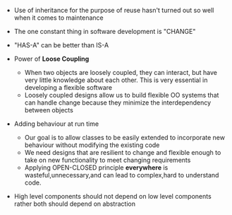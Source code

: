 * Use of inheritance for the purpose of reuse hasn't turned out so well when it comes to maintenance
* The one constant thing in software development is "CHANGE"
* "HAS-A" can be better than IS-A
* Power of **Loose Coupling**
    * When two objects are loosely coupled, they can interact, but have very little knowledge about each other. This is very essential in developing a flexible software
    * Loosely coupled designs allow us to build flexible OO systems that can handle change because they minimize the interdependency between objects
* Adding behaviour at run time
    * Our goal is to allow classes to be easily extended to incorporate new behaviour without modifying the existing code
    * We need designs that are resilient to change and flexible enough to take on new functionality to meet changing requirements
    * Applying OPEN-CLOSED principle **everywhere** is wasteful,unnecessary,and can lead to complex,hard to understand code. 

* High level components should not depend on low level components rather both should depend on abstraction